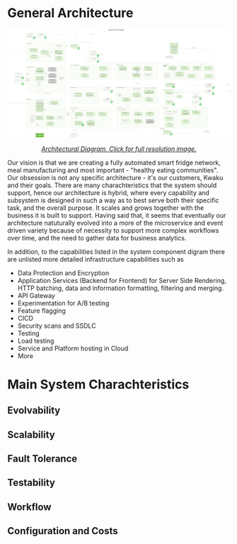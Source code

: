 # General Architecture  

[<img src="./diagrams/System%20Component%20Diagram%20-%20Platform%20small.jpeg">](./diagrams/System%20Component%20Diagram%20-%20Platform.jpeg)
[_<center>Architectural Diagram. Click for full resolution image.</center>_](./diagrams/System%20Component%20Diagram%20-%20Platform.jpeg)

Our vision is that we are creating a fully automated smart fridge network, meal manufacturing and most important - "healthy eating communities". Our obsession is not any specific architecture - it's our customers, Kwaku and their goals. There are many charachteristics that the system should support, hence our architecture is hybrid, where every capability and subsystem is designed in such a way as to best serve both their specific task, and the overall purpose. It scales and grows together with the business it is built to support. Having said that, it seems that eventually our architecture natuturally evolved into a more of the microservice and event driven variety because of necessity to support more complex workflows over time, and the need to gather data for business analytics.

In addition, to the capabilities listed in the system component digram there are unlisted more detailed infrastructure  capabilities such as 
* Data Protection and Encryption
* Application Services (Backend for Frontend) for Server Side Rendering, HTTP batching, data and information formatting, filtering and merging.
* API Gateway
* Experimentation for A/B testing
* Feature flagging
* CICD
* Security scans and SSDLC
* Testing
* Load testing
* Service and Platform hosting in Cloud
* More

# Main System Charachteristics

## Evolvability

## Scalability 

## Fault Tolerance

## Testability

## Workflow

## Configuration and Costs
